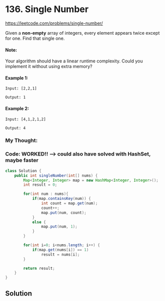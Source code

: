 # 136. Single Number

https://leetcode.com/problems/single-number/

Given a **non-empty** array of integers, every element appears twice except for one. Find that single one.

#### Note:

Your algorithm should have a linear runtime complexity. Could you implement it without using extra memory?

#### Example 1:
```
Input: [2,2,1]

Output: 1
```
#### Example 2:
```
Input: [4,1,2,1,2]

Output: 4
```
### My Thought: 


### Code: WORKED!! --> could also have solved with HashSet, maybe faster 
```java
class Solution {
    public int singleNumber(int[] nums) {
        Map<Integer, Integer> map = new HashMap<Integer, Integer>(); 
        int result = 0; 

        for(int num : nums){
            if(map.containsKey(num)) {
                int count = map.get(num); 
                count++; 
                map.put(num, count); 
            }
            else {
                map.put(num, 1); 
            }
        }

        for(int i=0; i<nums.length; i++) {
            if(map.get(nums[i]) == 1) 
                result = nums[i]; 
        }

        return result; 
    }
}

```    


## Solution





